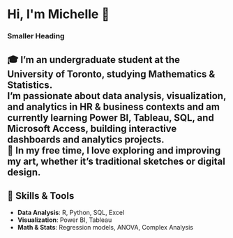 # Hi, I'm Michelle 👋  
<!--
**Michelle-Fang/Michelle-Fang** is a ✨ _special_ ✨ repository because its `README.md` (this file) appears on your GitHub profile.

Here are some ideas to get you started:

- 🔭 I’m currently working on ...
- 🌱 I’m currently learning ...
- 👯 I’m looking to collaborate on ...
- 🤔 I’m looking for help with ...
- 💬 Ask me about ...
- 📫 How to reach me: ...
- 😄 Pronouns: ...
- ⚡ Fun fact: ...
-->
### Smaller Heading
🎓 I’m an undergraduate student at the **University of Toronto**, studying **Mathematics & Statistics**.  
I’m passionate about **data analysis, visualization, and analytics in HR & business contexts** and am currently learning **Power BI, Tableau, SQL, and Microsoft Access**, building interactive dashboards and analytics projects.  
🎨 In my free time, I love exploring and improving my art, whether it’s traditional sketches or digital design.
---

## 🔧 Skills & Tools  
- **Data Analysis**: R, Python, SQL, Excel  
- **Visualization**: Power BI, Tableau  
- **Math & Stats**: Regression models, ANOVA, Complex Analysis
